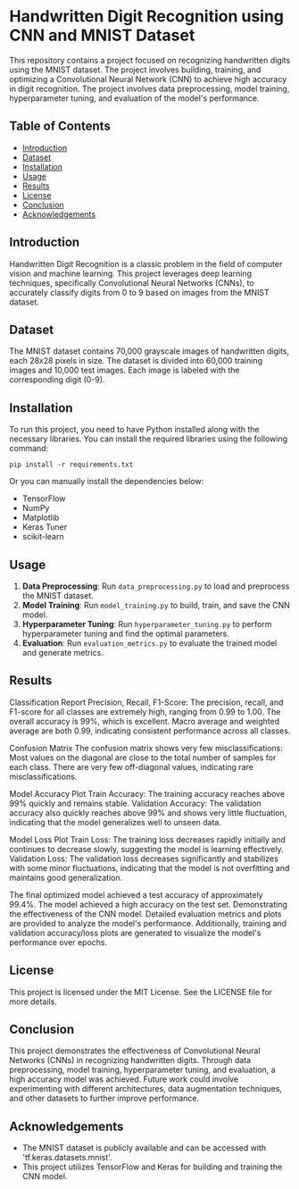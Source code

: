 # Handwritten Digit Recognition using CNN and MNIST Dataset

This repository contains a project focused on recognizing handwritten digits using the MNIST dataset. The project involves building, training, and optimizing a Convolutional Neural Network (CNN) to achieve high accuracy in digit recognition. The project involves data preprocessing, model training, hyperparameter tuning, and evaluation of the model's performance.

## Table of Contents
- [Introduction](#introduction)
- [Dataset](#dataset)
- [Installation](#installation)
- [Usage](#usage)
- [Results](#results)
- [License](#license)
- [Conclusion](#conclusion)
- [Acknowledgements](#acknowledgements)

## Introduction
Handwritten Digit Recognition is a classic problem in the field of computer vision and machine learning. This project leverages deep learning techniques, specifically Convolutional Neural Networks (CNNs), to accurately classify digits from 0 to 9 based on images from the MNIST dataset.

## Dataset
The MNIST dataset contains 70,000 grayscale images of handwritten digits, each 28x28 pixels in size. The dataset is divided into 60,000 training images and 10,000 test images. Each image is labeled with the corresponding digit (0-9).

## Installation
To run this project, you need to have Python installed along with the necessary libraries. You can install the required libraries using the following command:
```
pip install -r requirements.txt
```
Or you can manually install the dependencies below:
- TensorFlow
- NumPy
- Matplotlib
- Keras Tuner
- scikit-learn

## Usage
1. **Data Preprocessing**: Run `data_preprocessing.py` to load and preprocess the MNIST dataset.
2. **Model Training**: Run `model_training.py` to build, train, and save the CNN model.
3. **Hyperparameter Tuning**: Run `hyperparameter_tuning.py` to perform hyperparameter tuning and find the optimal parameters.
4. **Evaluation**: Run `evaluation_metrics.py` to evaluate the trained model and generate metrics.

## Results
Classification Report
Precision, Recall, F1-Score:
The precision, recall, and F1-score for all classes are extremely high, ranging from 0.99 to 1.00.
The overall accuracy is 99%, which is excellent.
Macro average and weighted average are both 0.99, indicating consistent performance across all classes.

Confusion Matrix
The confusion matrix shows very few misclassifications:
Most values on the diagonal are close to the total number of samples for each class.
There are very few off-diagonal values, indicating rare misclassifications.

Model Accuracy Plot
Train Accuracy: The training accuracy reaches above 99% quickly and remains stable.
Validation Accuracy: The validation accuracy also quickly reaches above 99% and shows very little fluctuation, indicating that the model generalizes well to unseen data.

Model Loss Plot
Train Loss: The training loss decreases rapidly initially and continues to decrease slowly, suggesting the model is learning effectively.
Validation Loss: The validation loss decreases significantly and stabilizes with some minor fluctuations, indicating that the model is not overfitting and maintains good generalization.

The final optimized model achieved a test accuracy of approximately 99.4%.
The model achieved a high accuracy on the test set. Demonstrating the effectiveness of the CNN model. Detailed evaluation metrics and plots are provided to analyze the model's performance.
Additionally, training and validation accuracy/loss plots are generated to visualize the model's performance over epochs.

## License
This project is licensed under the MIT License. See the LICENSE file for more details.

## Conclusion
This project demonstrates the effectiveness of Convolutional Neural Networks (CNNs) in recognizing handwritten digits. Through data preprocessing, model training, hyperparameter tuning, and evaluation, a high accuracy model was achieved. Future work could involve experimenting with different architectures, data augmentation techniques, and other datasets to further improve performance.

## Acknowledgements
- The MNIST dataset is publicly available and can be accessed with 'tf.keras.datasets.mnist'.
- This project utilizes TensorFlow and Keras for building and training the CNN model.

